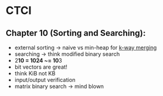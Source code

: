 # CTCI

## Chapter 10 (Sorting and Searching):
* external sorting -> naive vs min-heap for [k-way merging][1]
* searching -> think modified binary search
* 2**10 = 1024 ~= 10**3
* bit vectors are great!
* think KiB not KB
* input/output verification
* matrix binary search -> mind blown


[1]: https://en.wikipedia.org/wiki/Merge_algorithm#K-way_merging
